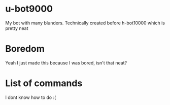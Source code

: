 # u-bot9000
My bot with many blunders. Technically created before h-bot10000 which is pretty neat

# Boredom
Yeah I just made this because I was bored, isn't that neat?

# List of commands

I dont know how to do :(

